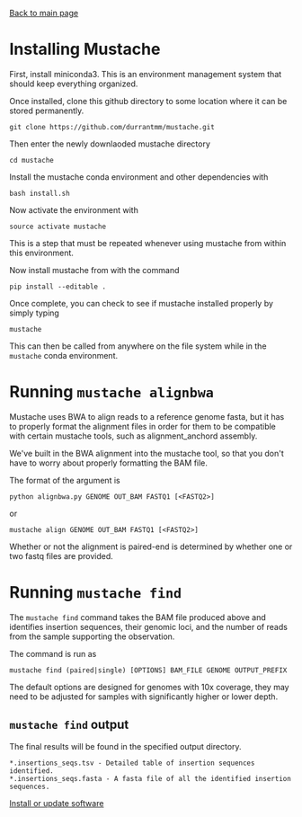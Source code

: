 [Back to main page](../README.md)  

# Installing Mustache
First, install miniconda3. This is an environment management system that should keep everything organized.

Once installed, clone this github directory to some location where it can be stored permanently.

    git clone https://github.com/durrantmm/mustache.git
    
Then enter the newly downlaoded mustache directory

    cd mustache
    
Install the mustache conda environment and other dependencies with

    bash install.sh

Now activate the environment with
    
    source activate mustache
    
This is a step that must be repeated whenever using mustache from within this environment.

Now install mustache from with the command

    pip install --editable .
    
Once complete, you can check to see if mustache installed properly by simply typing

    mustache
   
This can then be called from anywhere on the file system while in the `mustache` conda environment.

# Running `mustache alignbwa`
Mustache uses BWA to align reads to a reference genome fasta, but it has to properly format the alignment files in order
for them to be compatible with certain mustache tools, such as alignment_anchord assembly.

We've built in the BWA alignment into the mustache tool, so that you don't have to worry about properly formatting the BAM file.

The format of the argument is

    python alignbwa.py GENOME OUT_BAM FASTQ1 [<FASTQ2>] 
or
  
    mustache align GENOME OUT_BAM FASTQ1 [<FASTQ2>] 
    
Whether or not the alignment is paired-end is determined by whether one or two fastq files are provided.

# Running `mustache find`
The `mustache find` command takes the BAM file produced above and identifies insertion sequences, their genomic loci, 
and the number of reads from the sample supporting the observation.
 
The command is run as

    mustache find (paired|single) [OPTIONS] BAM_FILE GENOME OUTPUT_PREFIX

The default options are designed for genomes with 10x coverage, they may need to be adjusted for samples with significantly
higher or lower depth. 

## `mustache find` output
The final results will be found in the specified output directory.

    *.insertions_seqs.tsv - Detailed table of insertion sequences identified.
    *.insertions_seqs.fasta - A fasta file of all the identified insertion sequences.
    
[Install or update software](docs/tutorial.md)